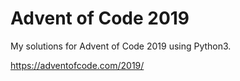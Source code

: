 # Advent of Code 2019

My solutions for Advent of Code 2019 using Python3. 

https://adventofcode.com/2019/
